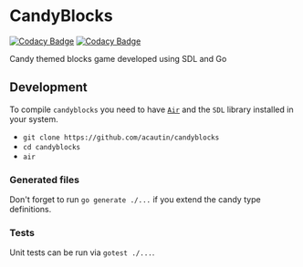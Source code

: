 # CandyBlocks

[![Codacy Badge](https://app.codacy.com/project/badge/Grade/37c0e2843cbf44a6bb44e2e343768f4d)](https://www.codacy.com/gh/acautin/candyblocks/dashboard?utm_source=github.com&amp;utm_medium=referral&amp;utm_content=acautin/candyblocks&amp;utm_campaign=Badge_Grade)
[![Codacy Badge](https://app.codacy.com/project/badge/Coverage/37c0e2843cbf44a6bb44e2e343768f4d)](https://www.codacy.com/gh/acautin/candyblocks/dashboard?utm_source=github.com&utm_medium=referral&utm_content=acautin/candyblocks&utm_campaign=Badge_Coverage)

Candy themed blocks game developed using SDL and Go

## Development

To compile `candyblocks` you need to have [`Air`](https://github.com/cosmtrek/air) and the `SDL` library installed in your system.

*   `git clone https://github.com/acautin/candyblocks`
*   `cd candyblocks`
*   `air`

### Generated files

Don't forget to run `go generate ./...` if you extend the candy type definitions.

### Tests

Unit tests can be run via `gotest ./...`.
